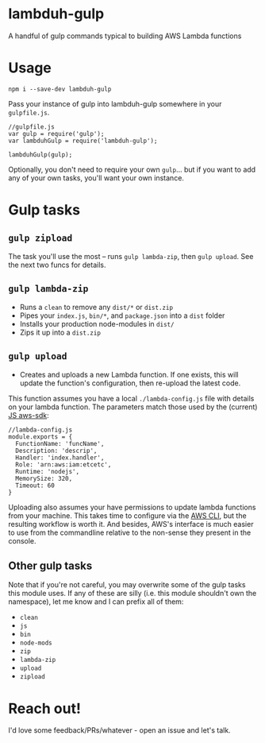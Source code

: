 # lambduh-gulp
A handful of gulp commands typical to building AWS Lambda functions

# Usage

```
npm i --save-dev lambduh-gulp
```

Pass your instance of gulp into lambduh-gulp somewhere in your `gulpfile.js`.

```
//gulpfile.js
var gulp = require('gulp');
var lambduhGulp = require('lambduh-gulp');

lambduhGulp(gulp);
```

Optionally, you don't need to require your own `gulp`... but if you want to add any of your own tasks, you'll want your own instance.

# Gulp tasks

## `gulp zipload`

The task you'll use the most – runs `gulp lambda-zip`, then `gulp upload`. See the next two funcs for details.

## `gulp lambda-zip`

- Runs a `clean` to remove any `dist/*` or `dist.zip`
- Pipes your `index.js`, `bin/*`, and `package.json` into a `dist` folder
- Installs your production node-modules in `dist/`
- Zips it up into a `dist.zip`

## `gulp upload`

- Creates and uploads a new Lambda function. If one exists, this will update the function's configuration, then re-upload the latest code. 

This function assumes you have a local `./lambda-config.js` file with details on your lambda function. The parameters match those used by the (current) [JS aws-sdk](http://docs.aws.amazon.com/AWSJavaScriptSDK/latest/AWS/Lambda.html):

```
//lambda-config.js
module.exports = {
  FunctionName: 'funcName',
  Description: 'descrip',
  Handler: 'index.handler',
  Role: 'arn:aws:iam:etcetc',
  Runtime: 'nodejs',
  MemorySize: 320,
  Timeout: 60
}
```

Uploading also assumes your have permissions to update lambda functions from your machine. This takes time to configure via the [AWS CLI](http://docs.aws.amazon.com/cli/latest/userguide/cli-chap-getting-set-up.html), but the resulting workflow is worth it. And besides, AWS's interface is much easier to use from the commandline relative to the non-sense they present in the console.

## Other gulp tasks

Note that if you're not careful, you may overwrite some of the gulp tasks this module uses. If any of these are silly (i.e. this module shouldn't own the namespace), let me know and I can prefix all of them:

- `clean`
- `js`
- `bin`
- `node-mods`
- `zip`
- `lambda-zip`
- `upload`
- `zipload`

# Reach out!

I'd love some feedback/PRs/whatever - open an issue and let's talk.
